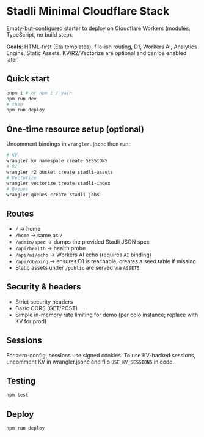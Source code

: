 # Stadli Minimal Cloudflare Stack

Empty-but-configured starter to deploy on Cloudflare Workers (modules, TypeScript, no build step).

**Goals**: HTML-first (Eta templates), file-ish routing, D1, Workers AI, Analytics Engine, Static Assets. KV/R2/Vectorize are optional and can be enabled later.

## Quick start

```bash
pnpm i # or npm i / yarn
npm run dev
# then
npm run deploy
```

## One-time resource setup (optional)

Uncomment bindings in `wrangler.jsonc` then run:

```bash
# KV
wrangler kv namespace create SESSIONS
# R2
wrangler r2 bucket create stadli-assets
# Vectorize
wrangler vectorize create stadli-index
# Queues
wrangler queues create stadli-jobs
```

## Routes

- `/` → home
- `/home` → same as `/`
- `/admin/spec` → dumps the provided Stadli JSON spec
- `/api/health` → health probe
- `/api/ai/echo` → Workers AI echo (requires `AI` binding)
- `/api/db/ping` → ensures D1 is reachable, creates a seed table if missing
- Static assets under `/public` are served via `ASSETS`

## Security & headers

- Strict security headers
- Basic CORS (GET/POST)
- Simple in-memory rate limiting for demo (per colo instance; replace with KV for prod)

## Sessions

For zero-config, sessions use signed cookies. To use KV-backed sessions, uncomment KV in wrangler.jsonc and flip `USE_KV_SESSIONS` in code.

## Testing

```bash
npm test
```

## Deploy

```bash
npm run deploy
```
